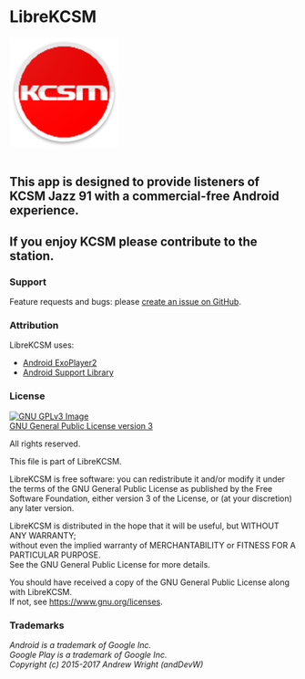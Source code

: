 # LibreKCSM
<img src="https://github.com/andDevW/LibreKCSM/blob/master/LibreKCSM/app/src/main/res/mipmap-xxxhdpi/ic_launcher_round.png" />
<br>  
<br>

## This app is designed to provide listeners of KCSM Jazz 91 with a commercial-free Android experience.          
## If you enjoy KCSM please contribute to the station. 


### Support
Feature requests and bugs: please [create an issue on GitHub](https://github.com/andDevW/LibreKCSM/issues/).

### Attribution

LibreKCSM uses:

* [Android ExoPlayer2](https://github.com/google/ExoPlayer/)
* [Android Support Library](https://developer.android.com/topic/libraries/support-library/)


### License  
[![GNU GPLv3 Image](https://www.gnu.org/graphics/gplv3-127x51.png)](http://www.gnu.org/licenses/gpl-3.0.en.html)    
[GNU General Public License version 3](http://www.gnu.org/licenses/gpl.txt)


All rights reserved.  

This file is part of LibreKCSM.  

LibreKCSM is free software: you can redistribute it and/or modify it under the terms of the GNU General Public License as   published by the Free Software Foundation, either version 3 of the License, or (at your discretion) any later version.

LibreKCSM is distributed in the hope that it will be useful, but WITHOUT ANY WARRANTY;     
without even the implied warranty of MERCHANTABILITY or FITNESS FOR A PARTICULAR PURPOSE.     
See the GNU General Public License for more details.

You should have received a copy of the GNU General Public License along with LibreKCSM.   
If not, see https://www.gnu.org/licenses.

### Trademarks

*Android is a trademark of Google Inc.*          
*Google Play is a trademark of Google Inc.*        
*Copyright (c) 2015-2017 Andrew Wright (andDevW)*  
